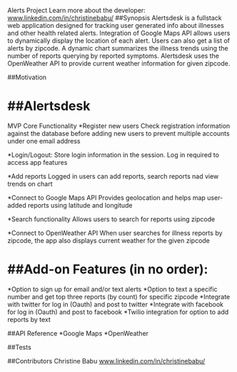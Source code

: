 Alerts Project 
Learn more about the developer: www.linkedin.com/in/christinebabu/
##Synopsis
Alertsdesk is a fullstack web application designed for tracking user generated info about illnesses and other health related alerts. 
Integration of Google Maps API allows users to dynamically display the location of each alert. 
Users can also get a list of alerts by zipcode. 
A dynamic chart summarizes the illness trends using the number of reports querying by reported symptoms.
Alertsdesk uses the OpenWeather API to provide current weather information for given zipcode.

##Motivation

##Alertsdesk
============

MVP Core Functionality
*Register new users
    Check registration information against the database before adding new users to prevent multiple accounts under one email address

*Login/Logout:
    Store login information in the session. Log in required to access app features

*Add reports
    Logged in users can add reports, search reports nad view trends on chart

*Connect to Google Maps API
    Provides geolocation and helps map user-added reports using latitude and longitude

*Search functionality
    Allows users to search for reports using zipcode
   
*Connect to OpenWeather API
    When user searches for illness reports by zipcode, the app also displays current weather for the given zipcode


##Add-on Features (in no order):
============
*Option to sign up for email and/or text alerts
*Option to text a specific number and get top three reports (by count) for specific zipcode
*Integrate with twitter for log in (Oauth) and post to twitter
*Integrate with facebook for log in (Oauth) and post to facebook
*Twilio integration for option to add reports by text

##API Reference
*Google Maps
*OpenWeather

##Tests

##Contributors
Christine Babu www.linkedin.com/in/christinebabu/